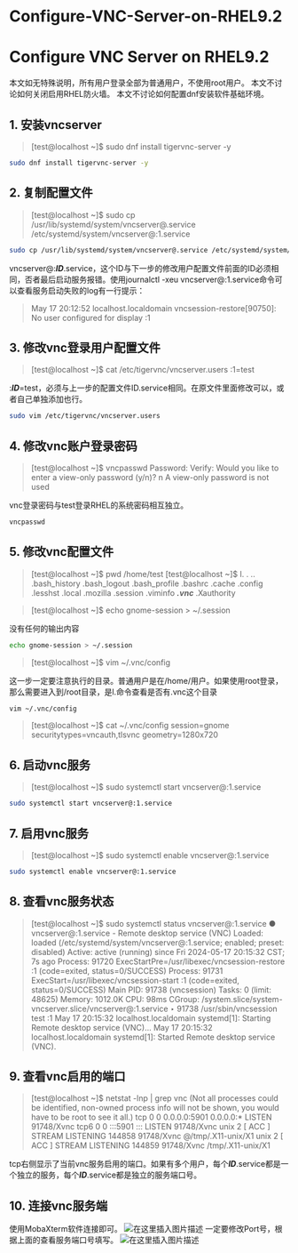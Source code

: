 # Configure-VNC-Server-on-RHEL9.2
# Configure VNC Server on RHEL9.2

本文如无特殊说明，所有用户登录全部为普通用户，不使用root用户。
本文不讨论如何关闭启用RHEL防火墙。
本文不讨论如何配置dnf安装软件基础环境。
## 1. 安装vncserver

> [test@localhost ~]$ sudo dnf install tigervnc-server -y

```bash
sudo dnf install tigervnc-server -y
```

## 2. 复制配置文件

> [test@localhost ~]$ sudo cp /usr/lib/systemd/system/vncserver@.service /etc/systemd/system/vncserver@:1.service

```bash
sudo cp /usr/lib/systemd/system/vncserver@.service /etc/systemd/system/vncserver@:1.service
```
vncserver@:***ID***.service，这个ID与下一步的修改用户配置文件前面的ID必须相同，否者最后启动服务报错。使用journalctl -xeu vncserver@:1.service命令可以查看服务启动失败的log有一行提示：


> May 17 20:12:52 localhost.localdomain vncsession-restore[90750]: No user configured for display :1


## 3. 修改vnc登录用户配置文件

 

> [test@localhost ~]$ cat /etc/tigervnc/vncserver.users
:1=test

:***ID***=test，必须与上一步的配置文件ID.service相同。在原文件里面修改可以，或者自己单独添加也行。
```bash
sudo vim /etc/tigervnc/vncserver.users
```

## 4. 修改vnc账户登录密码

> [test@localhost ~]$ vncpasswd
Password:
Verify:
Would you like to enter a view-only password (y/n)? n
A view-only password is not used

vnc登录密码与test登录RHEL的系统密码相互独立。
```bash
vncpasswd
```

## 5. 修改vnc配置文件

> [test@localhost ~]$ pwd
/home/test
[test@localhost ~]$ l.
.  ..  .bash_history  .bash_logout  .bash_profile  .bashrc  .cache  .config  .lesshst  .local  .mozilla  .session  .viminfo  ***.vnc***  .Xauthority

> [test@localhost ~]$ echo gnome-session > ~/.session

没有任何的输出内容

```bash
echo gnome-session > ~/.session
```

> [test@localhost ~]$ vim ~/.vnc/config

这一步一定要注意执行的目录。普通用户是在/home/用户。如果使用root登录，那么需要进入到/root目录，是l.命令查看是否有.vnc这个目录
```bash
vim ~/.vnc/config
```

> [test@localhost ~]$ cat ~/.vnc/config
session=gnome
securitytypes=vncauth,tlsvnc
geometry=1280x720

 
## 6. 启动vnc服务

> [test@localhost ~]$ sudo systemctl start vncserver@:1.service

```bash
sudo systemctl start vncserver@:1.service
```

## 7. 启用vnc服务

> [test@localhost ~]$ sudo systemctl enable vncserver@:1.service

```bash
sudo systemctl enable vncserver@:1.service
```

## 8. 查看vnc服务状态

> [test@localhost ~]$ sudo systemctl status vncserver@:1.service
● vncserver@:1.service - Remote desktop service (VNC)
     Loaded: loaded (/etc/systemd/system/vncserver@:1.service; enabled; preset: disabled)
     Active: active (running) since Fri 2024-05-17 20:15:32 CST; 7s ago
    Process: 91720 ExecStartPre=/usr/libexec/vncsession-restore :1 (code=exited, status=0/SUCCESS)
    Process: 91731 ExecStart=/usr/libexec/vncsession-start :1 (code=exited, status=0/SUCCESS)
   Main PID: 91738 (vncsession)
      Tasks: 0 (limit: 48625)
     Memory: 1012.0K
        CPU: 98ms
     CGroup: /system.slice/system-vncserver.slice/vncserver@:1.service
             ‣ 91738 /usr/sbin/vncsession test :1
May 17 20:15:32 localhost.localdomain systemd[1]: Starting Remote desktop service (VNC)...
May 17 20:15:32 localhost.localdomain systemd[1]: Started Remote desktop service (VNC).



## 9. 查看vnc启用的端口  

> [test@localhost ~]$ netstat -lnp | grep vnc
(Not all processes could be identified, non-owned process info
 will not be shown, you would have to be root to see it all.)
tcp        0      0 0.0.0.0:5901            0.0.0.0:*               LISTEN      91748/Xvnc
tcp6       0      0 :::5901                 :::                    LISTEN      91748/Xvnc
unix  2      [ ACC ]     STREAM     LISTENING     144858   91748/Xvnc           @/tmp/.X11-unix/X1
unix  2      [ ACC ]     STREAM     LISTENING     144859   91748/Xvnc           /tmp/.X11-unix/X1

tcp右侧显示了当前vnc服务启用的端口。如果有多个用户，每个***ID***.service都是一个独立的服务，每个***ID***.service都是独立的服务端口号。
## 10. 连接vnc服务端
使用MobaXterm软件连接即可。
![在这里插入图片描述](https://i-blog.csdnimg.cn/blog_migrate/ff1435d7e946dedce04cfc050f78bcbd.png)
一定要修改Port号，根据上面的查看服务端口号填写。
![在这里插入图片描述](https://i-blog.csdnimg.cn/blog_migrate/4708cd674d419a46844e2a3782380cd2.png)
